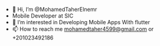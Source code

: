 - 👋 Hi, I’m @MohamedTaherElnemr
- Mobile Developer at SIC
- 👀 I’m interested in Developing Mobile Apps With flutter 
- 📫 How to reach me mohamedtaher4599@gmail.com  or +201023492186

<!---
MohamedTaherElnemr/MohamedTaherElnemr is a ✨ special ✨ repository because its `README.md` (this file) appears on your GitHub profile.
You can click the Preview link to take a look at your changes.
--->
